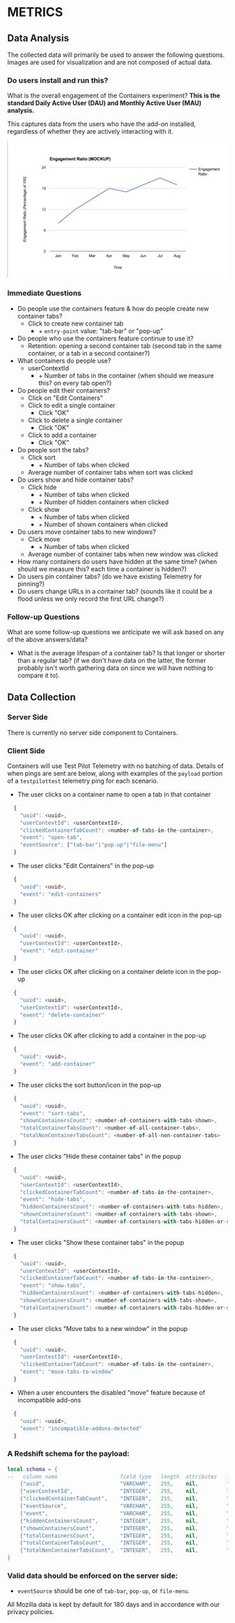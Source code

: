 # METRICS

## Data Analysis
The collected data will primarily be used to answer the following questions.
Images are used for visualization and are not composed of actual data.

### Do users install and run this?

What is the overall engagement of the Containers experiment?
**This is the standard Daily Active User (DAU) and Monthly Active User (MAU) analysis.**

This captures data from the users who have the add-on installed, regardless of
whether they are actively interacting with it.

![](kpi-1.png)

### Immediate Questions

* Do people use the containers feature & how do people create new container tabs?
  * Click to create new container tab
    * \+ `entry-point` value: "tab-bar" or "pop-up"
* Do people who use the containers feature continue to use it?
  * Retention: opening a second container tab (second tab in the same container, or a tab in a second container?)
* What containers do people use?
  * userContextId
    * \+ Number of tabs in the container (when should we measure this? on every tab open?)
* Do people edit their containers?
  * Click on "Edit Containers"
  * Click to edit a single container
    * Click "OK"
  * Click to delete a single container
    * Click "OK"
  * Click to add a container
    * Click "OK"
* Do people sort the tabs?
  * Click sort
    * \+ Number of tabs when clicked
  * Average number of container tabs when sort was clicked
* Do users show and hide container tabs?
  * Click hide
    * \+ Number of tabs when clicked
    * \+ Number of hidden containers when clicked
  * Click show
    * \+ Number of tabs when clicked
    * \+ Number of shown containers when clicked
* Do users move container tabs to new windows?
  * Click move
    * \+ Number of tabs when clicked
  * Average number of container tabs when new window was clicked
* How many containers do users have hidden at the same time? (when should we measure this? each time a container is hidden?)
* Do users pin container tabs? (do we have existing Telemetry for pinning?)
* Do users change URLs in a container tab? (sounds like it could be a flood unless we only record the first URL change?)

### Follow-up Questions

What are some follow-up questions we anticipate we will ask based on any of the
above answers/data?

* What is the average lifespan of a container tab? Is that longer or shorter than a regular tab? (if we don't have data on the latter, the former probably isn't worth gathering data on since we will have nothing to compare it to).

## Data Collection

### Server Side
There is currently no server side component to Containers.

### Client Side
Containers will use Test Pilot Telemetry with no batching of data.  Details
of when pings are sent are below, along with examples of the `payload` portion
of a `testpilottest` telemetry ping for each scenario.

* The user clicks on a container name to open a tab in that container

```js
  {
    "uuid": <uuid>,
    "userContextId": <userContextId>,
    "clickedContainerTabCount": <number-of-tabs-in-the-container>,
    "event": "open-tab",
    "eventSource": ["tab-bar"|"pop-up"|"file-menu"]
  }
```

* The user clicks "Edit Containers" in the pop-up

```js
  {
    "uuid": <uuid>,
    "event": "edit-containers"
  }
```

* The user clicks OK after clicking on a container edit icon in the pop-up

```js
  {
    "uuid": <uuid>,
    "userContextId": <userContextId>,
    "event": "edit-container"
  }
```

* The user clicks OK after clicking on a container delete icon in the pop-up

```js
  {
    "uuid": <uuid>,
    "userContextId": <userContextId>,
    "event": "delete-container"
  }
```

* The user clicks OK after clicking to add a container in the pop-up

```js
  {
    "uuid": <uuid>,
    "event": "add-container"
  }
```

* The user clicks the sort button/icon in the pop-up

```js
  {
    "uuid": <uuid>,
    "event": "sort-tabs",
    "shownContainersCount": <number-of-containers-with-tabs-shown>,
    "totalContainerTabsCount": <number-of-all-container-tabs>,
    "totalNonContainerTabsCount": <number-of-all-non-container-tabs>
  }
```

* The user clicks "Hide these container tabs" in the popup

```js
  {
    "uuid": <uuid>,
    "userContextId": <userContextId>,
    "clickedContainerTabCount": <number-of-tabs-in-the-container>,
    "event": "hide-tabs",
    "hiddenContainersCount": <number-of-containers-with-tabs-hidden>,
    "shownContainersCount": <number-of-containers-with-tabs-shown>,
    "totalContainersCount": <number-of-containers-with-tabs-hidden-or-shown>
  }
```

* The user clicks "Show these container tabs" in the popup

```js
  {
    "uuid": <uuid>,
    "userContextId": <userContextId>,
    "clickedContainerTabCount": <number-of-tabs-in-the-container>,
    "event": "show-tabs",
    "hiddenContainersCount": <number-of-containers-with-tabs-hidden>,
    "shownContainersCount": <number-of-containers-with-tabs-shown>,
    "totalContainersCount": <number-of-containers-with-tabs-hidden-or-shown>
  }
```

* The user clicks "Move tabs to a new window" in the popup

```js
  {
    "uuid": <uuid>,
    "userContextId": <userContextId>,
    "clickedContainerTabCount": <number-of-tabs-in-the-container>,
    "event": "move-tabs-to-window"
  }
```

* When a user encounters the disabled "move" feature because of incompatible add-ons

```js
  {
    "uuid": <uuid>,
    "event": "incompatible-addons-detected"
  }
```

### A Redshift schema for the payload:

```lua
local schema = {
--   column name                    field type   length  attributes   field name
    {"uuid",                        "VARCHAR",   255,    nil,         "Fields[payload.uuid]"},
    {"userContextId",               "INTEGER",   255,    nil,         "Fields[payload.userContextId]"},
    {"clickedContainerTabCount",    "INTEGER",   255,    nil,         "Fields[payload.clickedContainerTabCount]"},
    {"eventSource",                 "VARCHAR",   255,    nil,         "Fields[payload.eventSource]"},
    {"event",                       "VARCHAR",   255,    nil,         "Fields[payload.event]"},
    {"hiddenContainersCount",       "INTEGER",   255,    nil,         "Fields[payload.hiddenContainersCount]"},
    {"shownContainersCount",        "INTEGER",   255,    nil,         "Fields[payload.shownContainersCount]"},
    {"totalContainersCount",        "INTEGER",   255,    nil,         "Fields[payload.totalContainersCount]"},
    {"totalContainerTabsCount",     "INTEGER",   255,    nil,         "Fields[payload.totalContainerTabsCount]"},
    {"totalNonContainerTabsCount",  "INTEGER",   255,    nil,         "Fields[payload.totalNonContainerTabsCount]"}
}
```

### Valid data should be enforced on the server side:

* `eventSource` should be one of `tab-bar`, `pop-up`, or `file-menu`.

All Mozilla data is kept by default for 180 days and in accordance with our
privacy policies.

